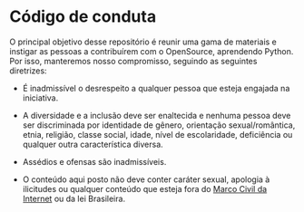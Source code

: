 # Código de conduta

O principal objetivo desse repositório é reunir uma gama de materiais e instigar as pessoas a contribuírem com o OpenSource, aprendendo Python. Por isso, manteremos nosso compromisso, seguindo as seguintes diretrizes:

- É inadmissível o desrespeito a qualquer pessoa que esteja engajada na iniciativa. 

- A diversidade e a inclusão deve ser enaltecida e nenhuma pessoa deve ser discriminada por identidade de gênero, orientação sexual/romântica, etnia, religião, classe social, idade, nível de escolaridade, deficiência ou qualquer outra característica diversa.

- Assédios e ofensas são inadmissíveis.

- O conteúdo aqui posto não deve conter caráter sexual, apologia à ilicitudes ou qualquer conteúdo que esteja fora do [Marco Civil da Internet](http://www.planalto.gov.br/ccivil_03/_ato2011-2014/2014/lei/l12965.htm) ou da lei Brasileira. 
